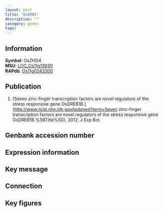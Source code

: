 ```yaml
---
layout: post
title: "OsZHD4"
description: ""
category: genes
tags: 
---
```


## Information
__Symbol__: OsZHD4  
__MSU__: [LOC_Os11g13930](http://rice.plantbiology.msu.edu/cgi-bin/ORF_infopage.cgi?orf=LOC_Os11g13930)  
__RAPdb__: [Os11g0243300](http://rapdb.dna.affrc.go.jp/viewer/gbrowse_details/irgsp1?name=Os11g0243300)  

## Publication
1. [Seven zinc-finger transcription factors are novel regulators of the stress responsive gene OsDREB1B.](http://www.ncbi.nlm.nih.gov/pubmed?term=Seven zinc-finger transcription factors are novel regulators of the stress responsive gene OsDREB1B.%5BTitle%5D), 2012, J Exp Bot.

## Genbank accession number

## Expression information

## Key message

## Connection

## Key figures


